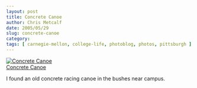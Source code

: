 ```yaml
---
layout: post
title: Concrete Canoe
author: Chris Metcalf
date: 2005/05/29
slug: concrete-canoe
category: 
tags: [ carnegie-mellon, college-life, photoblog, photos, pittsburgh ]
---
```


<p><a href="http://www.flickr.com/photos/chrismetcalf/16330299/" title="Concrete Canoe"><img src="http://photos13.flickr.com/16330299_cb93db7461.jpg" alt="Concrete Canoe" class="flickrphoto" /></a><br />
<a class="photocaption" href="http://www.flickr.com/photos/chrismetcalf/16330299/">Concrete Canoe</a></p>
<p>I found an old concrete racing canoe in the bushes near campus.</p>
